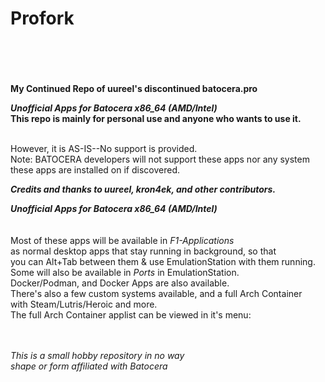 # Profork
<br><br><br><br>
<b>My Continued Repo of uureel's discontinued batocera.pro</b><br>

<b><i>Unofficial Apps for Batocera x86_64 (AMD/Intel)</i></b><br><b>This repo is mainly for personal use and anyone who wants to use it.</b><br>

<br>However, it is AS-IS--No support is  provided. <br>
Note: BATOCERA developers will not support these apps nor any system these apps are installed on if discovered.


<b><i>Credits and thanks to uureel, kron4ek, and other contributors.</i></b><br>



<b><i>Unofficial Apps for Batocera x86_64 (AMD/Intel)</i></b><br>
<br>
<br>
</b>Most of these apps will be available in <i>F1-Applications</i> <br>
as normal desktop apps that stay running in background, so that <br>
you can Alt+Tab between them & use EmulationStation with them running. <br>
Some will also be available in <i>Ports</i> in EmulationStation. <br>
Docker/Podman, and Docker Apps are also available.<br>
There's also a few custom systems available, and a full Arch Container <br>
with Steam/Lutris/Heroic and more. <br>
The full Arch Container applist can be viewed in it's menu:<br>
<br>
<br>


<i>This is a small hobby repository in no way <br>
shape or form affiliated with Batocera </i><br>
<br><br><br><br>


